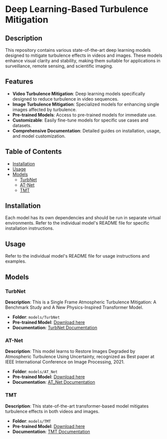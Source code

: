 # Deep Learning-Based Turbulence Mitigation

## Description
This repository contains various state-of-the-art deep learning models designed to mitigate turbulence effects in videos and images. These models enhance visual clarity and stability, making them suitable for applications in surveillance, remote sensing, and scientific imaging.

## Features
- **Video Turbulence Mitigation**: Deep learning models specifically designed to reduce turbulence in video sequences.
- **Image Turbulence Mitigation**: Specialized models for enhancing single images affected by turbulence.
- **Pre-trained Models**: Access to pre-trained models for immediate use.
- **Customizable**: Easily fine-tune models for specific use cases and datasets.
- **Comprehensive Documentation**: Detailed guides on installation, usage, and model customization.

## Table of Contents
- [Installation](#installation)
- [Usage](#usage)
- [Models](#models)
  - [TurbNet](#TurbNet)
  - [AT-Net](#AT-Net)
  - [TMT](#TMT)

## Installation
Each model has its own dependencies and should be run in separate virtual environments. Refer to the individual model's README file for specific installation instructions.

## Usage
Refer to the individual model's README file for usage instructions and examples.

## Models

### TurbNet
**Description**: This is a Single Frame Atmospheric Turbulence Mitigation: A Benchmark Study and A New Physics-Inspired Transformer Model.

- **Folder**: `models/TurbNet`
- **Pre-trained Model**: [Download here](https://drive.google.com/drive/folders/1-MDnGatMpqwnYbEvK4TMW2NLjaD6iFor?usp=drive_link)
- **Documentation**: [TurbNet Documentation](TurbNet/README.md)

### AT-Net
**Description**: This model learns to Restore Images Degraded by Atmospheric Turbulence Using Uncertainty, recognized as Best paper at IEEE International Conference on Image Processing, 2021.

- **Folder**: `models/AT_Net`
- **Pre-trained Model**: [Download here](https://drive.google.com/drive/folders/1kOgKsrJOd5qwL8LseaIw4OxXPBwluso0?usp=drive_link)
- **Documentation**: [AT_Net Documentation](AT_Net/README.md)

### TMT
**Description**: This state-of-the-art transformer-based model mitigates turbulence effects in both videos and images.

- **Folder**: `models/TMT`
- **Pre-trained Model**: [Download here](https://drive.google.com/drive/folders/1yjoUy6X1-bT3i44Gd6eozJRNaQTshCc5?usp=drive_link)
- **Documentation**: [TMT Documentation](TMT/README.md)


